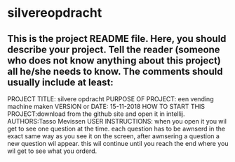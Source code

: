 # silvereopdracht
This is the project README file. Here, you should describe your project.
Tell the reader (someone who does not know anything about this project)
all he/she needs to know. The comments should usually include at least:
------------------------------------------------------------------------

PROJECT TITLE: silvere opdracht
PURPOSE OF PROJECT: een vending machine maken
VERSION or DATE: 15-11-2018
HOW TO START THIS PROJECT:download from the github site and open it in intellij.
AUTHORS:Tasso Mevissen
USER INSTRUCTIONS:
when you open it you wil get to see one question at the time.
each question has to be awnserd in the exact same way as you see it on the screen,
after awnsering a question a new question wil appear.
this wil continue until you reach the end where you wil get to see what you orderd.
